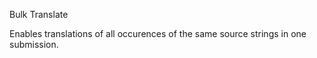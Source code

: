 Bulk Translate

Enables translations of all occurences of the same source strings in one submission.
